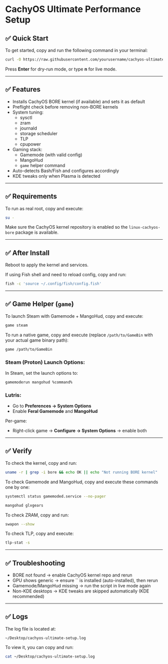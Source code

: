 # CachyOS Ultimate Performance Setup

## ✅ Quick Start

To get started, copy and run the following command in your terminal:

```bash
curl -O https://raw.githubusercontent.com/yourusername/cachyos-ultimate-setup/main/cachyos-tune.sh && chmod +x cachyos-tune.sh && ./cachyos-tune.sh
```

Press **Enter** for dry-run mode, or type **n** for live mode.

---

## ✅ Features
- Installs CachyOS BORE kernel (if available) and sets it as default  
- Preflight check before removing non-BORE kernels  
- System tuning:
  - sysctl  
  - zram  
  - journald  
  - storage scheduler  
  - TLP  
  - cpupower  
- Gaming stack:
  - Gamemode (with valid config)  
  - MangoHud  
  - `game` helper command  
- Auto-detects Bash/Fish and configures accordingly  
- KDE tweaks only when Plasma is detected  

---

## ✅ Requirements

To run as real root, copy and execute:

```bash
su -
```

Make sure the CachyOS kernel repository is enabled so the `linux-cachyos-bore` package is available.

---

## ✅ After Install

Reboot to apply the kernel and services.

If using Fish shell and need to reload config, copy and run:

```bash
fish -c 'source ~/.config/fish/config.fish'
```

---

## ✅ Game Helper (`game`)

To launch Steam with Gamemode + MangoHud, copy and execute:

```bash
game steam
```

To run a native game, copy and execute (replace `/path/to/GameBin` with your actual game binary path):

```bash
game /path/to/GameBin
```

### Steam (Proton) Launch Options:

In Steam, set the launch options to:

```bash
gamemoderun mangohud %command%
```

### Lutris:
- Go to **Preferences → System Options**
- Enable **Feral Gamemode** and **MangoHud**

Per-game:
- Right-click game → **Configure → System Options** → enable both

---

## ✅ Verify

To check the kernel, copy and run:

```bash
uname -r | grep -i bore && echo OK || echo "Not running BORE kernel"
```

To check Gamemode and MangoHud, copy and execute these commands one by one:

```bash
systemctl status gamemoded.service --no-pager
```

```bash
mangohud glxgears
```

To check ZRAM, copy and run:

```bash
swapon --show
```

To check TLP, copy and execute:

```bash
tlp-stat -s
```

---

## ✅ Troubleshooting
- BORE not found → enable CachyOS kernel repo and rerun  
- GPU shows generic → ensure `` is installed (auto-installed), then rerun  
- Gamemode/MangoHud missing → run the script in live mode again  
- Non-KDE desktops → KDE tweaks are skipped automatically (KDE recommended)

---

## ✅ Logs

The log file is located at:

```
~/Desktop/cachyos-ultimate-setup.log
```

To view it, you can copy and run:

```bash
cat ~/Desktop/cachyos-ultimate-setup.log
```
